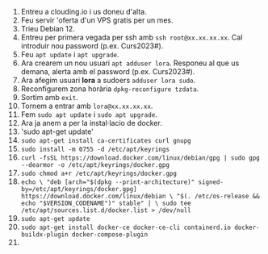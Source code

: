 1. Entreu a clouding.io i us doneu d'alta.
2. Feu servir 'oferta d'un VPS gratis per un mes.
3. Trieu Debian 12.
4. Entreu per primera vegada per ssh amb `ssh root@xx.xx.xx.xx`. Cal introduir nou password (p.ex. Curs2023#).
5. Feu `apt update` i `apt upgrade`.
6. Ara crearem un nou usuari `apt adduser lora`. Responeu al que us demana, alerta amb el password (p.ex. Curs2023#).
7. Ara afegim usuari **lora** a sudoers `adduser lora sudo`.
8. Reconfigurem zona horària `dpkg-reconfigure tzdata`.
9. Sortim amb `exit`.
10. Tornem a entrar amb `lora@xx.xx.xx.xx`.
11. Fem `sudo apt update` i `sudo apt upgrade`.
12. Ara ja anem a per la instal·lacio de docker.
13. 'sudo apt-get update'
14. `sudo apt-get install ca-certificates curl gnupg`
15. `sudo install -m 0755 -d /etc/apt/keyrings`
16. `curl -fsSL https://download.docker.com/linux/debian/gpg | sudo gpg --dearmor -o /etc/apt/keyrings/docker.gpg`
17. `sudo chmod a+r /etc/apt/keyrings/docker.gpg`
18. `echo \
  "deb [arch="$(dpkg --print-architecture)" signed-by=/etc/apt/keyrings/docker.gpg] https://download.docker.com/linux/debian \
  "$(. /etc/os-release && echo "$VERSION_CODENAME")" stable" | \
  sudo tee /etc/apt/sources.list.d/docker.list > /dev/null `
20. `sudo apt-get update`
21. `sudo apt-get install docker-ce docker-ce-cli containerd.io docker-buildx-plugin docker-compose-plugin`
22. 
